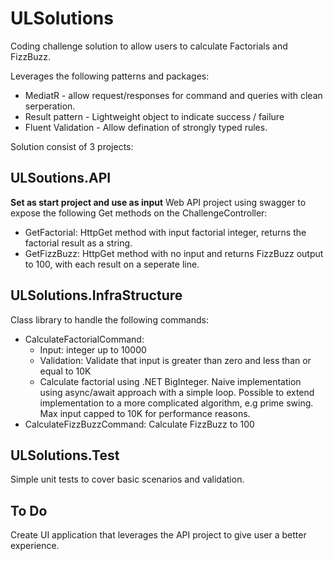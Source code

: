 # ULSolutions

Coding challenge solution to allow users to calculate Factorials and FizzBuzz.

Leverages the following patterns and packages:
- MediatR - allow request/responses for command and queries with clean serperation.
- Result pattern - Lightweight object to indicate success / failure
- Fluent Validation - Allow defination of strongly typed rules.

Solution consist of 3 projects:
## ULSoutions.API
**Set as start project and use as input** 
Web API project using swagger to expose the following Get methods on the ChallengeController:
  - GetFactorial: HttpGet method with input factorial integer, returns the factorial result as a string.
  - GetFizzBuzz: HttpGet method with no input and returns FizzBuzz output to 100, with each result on a seperate line.
## ULSolutions.InfraStructure
Class library to handle the following commands:
  - CalculateFactorialCommand:
    - Input: integer up to 10000
    - Validation: Validate that input is greater than zero and less than or equal to 10K
    - Calculate factorial using .NET BigInteger. Naive implementation using async/await approach with a simple loop. Possible to extend implementation to a more complicated algorithm, e.g prime swing. Max input capped to 10K for performance reasons.
  - CalculateFizzBuzzCommand: Calculate FizzBuzz to 100
## ULSolutions.Test
Simple unit tests to cover basic scenarios and validation.
## To Do
Create UI application that leverages the API project to give user a better experience.
